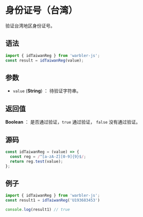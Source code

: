 <!--
 * @Author: 一尾流莺
 * @Description:身份证号（台湾）
 * @Date: 2021-09-13 18:18:23
 * @LastEditTime: 2021-10-13 19:06:14
 * @FilePath: \warblerjs-guide\docs\guide\reg\idTaiwanReg.md
-->

# 身份证号（台湾）

验证台湾地区身份证号。

## 语法

```js
import { idTaiwanReg } from 'warbler-js';
const result = idTaiwanReg(value);
```

## 参数

- `value` (**String**) ： 待验证字符串。

## 返回值

**Boolean** ： 是否通过验证，`true` 通过验证， `false` 没有通过验证。

## 源码

```js
const idTaiwanReg = (value) => {
  const reg = /^[a-zA-Z][0-9]{9}$/;
  return reg.test(value);
};
```

## 例子

```js
import { idTaiwanReg } from 'warbler-js';
const result1 = idTaiwanReg('U193683453')

console.log(result1) // true
```
